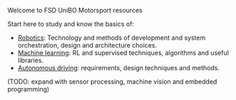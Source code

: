 Welcome to FSD UniBO Motorsport resources

Start here to study and know the basics of:

   * [Robotics](https://github.com/UMBSDriverless/FSD_UBMS_resources/wiki/Robotics): Technology and methods of development and system orchestration, design and architecture choices.
   * [Machine learning](https://github.com/UMBSDriverless/FSD_UBMS_resources/wiki/Machine-Learning): RL and supervised techniques, algorithms and useful libraries.
   * [Autonomous driving](https://github.com/UMBSDriverless/FSD_UBMS_resources/wiki/Autonomous-driving): requirements, design techniques and methods.

(TODO: expand with sensor processing, machine vision and embedded programming)
